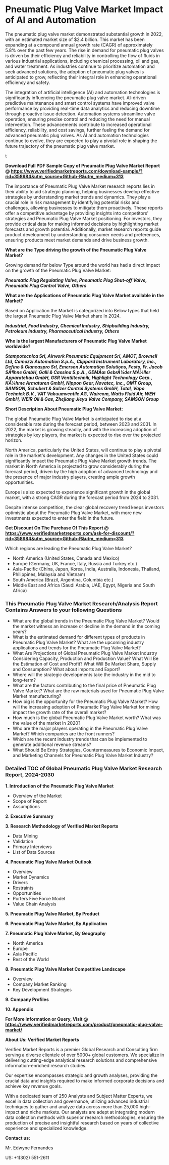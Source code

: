<meta name="title" content="Global Pneumatic Plug Valve Market Impact of AI and Automation"><meta name="description" content="The pneumatic plug valve market demonstrated substantial growth in 2022, with an estimated market size of $2.4 billion. This market has been expanding at a compound an"><meta name="title" content="Pneumatic Plug Valve Market Size, Share, Scope, Trends, Growth, Opportunities, Analysis, Forecast"><h1>Pneumatic Plug Valve Market Impact of AI and Automation</h1><p>The pneumatic plug valve market demonstrated substantial growth in 2022, with an estimated market size of $2.4 billion. This market has been expanding at a compound annual growth rate (CAGR) of approximately 5.8% over the past few years. The rise in demand for pneumatic plug valves is driven by their efficiency and reliability in controlling the flow of fluids in various industrial applications, including chemical processing, oil and gas, and water treatment. As industries continue to prioritize automation and seek advanced solutions, the adoption of pneumatic plug valves is anticipated to grow, reflecting their integral role in enhancing operational efficiency and safety.</p><p>The integration of artificial intelligence (AI) and automation technologies is significantly influencing the pneumatic plug valve market. AI-driven predictive maintenance and smart control systems have improved valve performance by providing real-time data analytics and reducing downtime through proactive issue detection. Automation systems streamline valve operation, ensuring precise control and reducing the need for manual intervention. These advancements contribute to increased operational efficiency, reliability, and cost savings, further fueling the demand for advanced pneumatic plug valves. As AI and automation technologies continue to evolve, they are expected to play a pivotal role in shaping the future trajectory of the pneumatic plug valve market.</p>t</p><p id="" class=""><strong>Download Full PDF Sample Copy of Pneumatic Plug Valve Market Report @ <a href="https://www.verifiedmarketreports.com/download-sample/?rid=358984&utm_source=Github-R&utm_medium=313" target="_blank">https://www.verifiedmarketreports.com/download-sample/?rid=358984&utm_source=Github-R&utm_medium=313</a></strong></p><p>The importance of&nbsp;Pneumatic Plug Valve Market research reports lies in their ability to aid strategic planning, helping businesses develop effective strategies by understanding market trends and dynamics. They play a crucial role in risk management by identifying potential risks and challenges, allowing businesses to mitigate them proactively. These reports offer a competitive advantage by providing insights into competitors' strategies and Pneumatic Plug Valve Market positioning. For investors, they provide critical data for making informed decisions by highlighting market forecasts and growth potential. Additionally, market research reports guide product development by understanding consumer needs and preferences, ensuring products meet market demands and drive business growth.</p><p><strong>What are the&nbsp;Type driving the growth of the Pneumatic Plug Valve Market?</strong></p><p id="" class="">Growing demand for below Type around the world has had a direct impact on the growth of the Pneumatic Plug Valve Market:</p><em><strong>Pneumatic Plug Regulating Valve, Pneumatic Plug Shut-off Valve, Pneumatic Plug Control Valve, Others</strong></em></p><strong>What are the&nbsp;Applications&nbsp;of Pneumatic Plug Valve Market available in the Market?</strong></p><p id="" class="">Based on Application the Market is categorized into Below types that held the largest Pneumatic Plug Valve Market share In 2024.</p><em><strong>Industrial, Food Industry, Chemical Industry, Shipbuilding Industry, Petroleum Industry, Pharmaceutical Industry, Others</strong></em></p><strong>Who is the largest Manufacturers of Pneumatic Plug Valve Market worldwide?</strong></p><p><em><strong>Stampotecnica Srl, Airwork Pneumatic Equipment Srl, AMOT, Brownell Ltd, Camozzi Automation S.p.A., Clippard Instrument Laboratory, Inc., Defino & Giancaspro Srl, Emerson Automation Solutions, Festo, Fr. Jacob SÃ¶hne GmbH, Galli & Cassina S.p.A., GEMÃœ GebrÃ¼der MÃ¼ller Apparatebau GmbH, GSR Ventiltechnik, Highlight Technology Corp., KÃ¼hme Armaturen GmbH, Nippon Gear, Novatec, Inc., OMT Group, SAMSON, Schubert & Salzer Control Systems GmbH, Total, Vapo Techniek B.V., VAT Vakuumventile AG, Waircom, Watts Fluid Air, WEH GmbH, WEIR Oil & Gas, Zhejiang Jieyu Valve Company, SAMSON Group</strong></em></p><p id="" class=""><strong>Short Description About Pneumatic Plug Valve Market:</strong></p><p>The global Pneumatic Plug Valve Market is anticipated to rise at a considerable rate during the forecast period, between 2023 and 2031. In 2022, the market is growing steadily, and with the increasing adoption of strategies by key players, the market is expected to rise over the projected horizon.</p><p>North America, particularly the United States, will continue to play a pivotal role in the market's development. Any changes in the United States could significantly impact the Pneumatic Plug Valve Market growth trends. The market in North America is projected to grow considerably during the forecast period, driven by the high adoption of advanced technology and the presence of major industry players, creating ample growth opportunities.</p><p>Europe is also expected to experience significant growth in the global market, with a strong CAGR during the forecast period from 2024 to 2031.</p><p>Despite intense competition, the clear global recovery trend keeps investors optimistic about the Pneumatic Plug Valve Market, with more new investments expected to enter the field in the future.</p><p id="" class=""><strong>Get Discount On The Purchase Of This Report @ <a href="https://www.verifiedmarketreports.com/ask-for-discount/?rid=358984&utm_source=Github-R&utm_medium=313" target="_blank">https://www.verifiedmarketreports.com/ask-for-discount/?rid=358984&utm_source=Github-R&utm_medium=313</a></strong></p>Which regions are leading the Pneumatic Plug Valve Market?</p><ul><li>North America (United States, Canada and Mexico)</li><li>Europe (Germany, UK, France, Italy, Russia and Turkey etc.)</li><li>Asia-Pacific (China, Japan, Korea, India, Australia, Indonesia, Thailand, Philippines, Malaysia and Vietnam)</li><li>South America (Brazil, Argentina, Columbia etc.)</li><li>Middle East and Africa (Saudi Arabia, UAE, Egypt, Nigeria and South Africa)</li></ul><h3 id="" class="">This Pneumatic Plug Valve Market Research/Analysis Report Contains Answers to your following Questions</h3><ul><li>What are the global trends in the Pneumatic Plug Valve Market? Would the market witness an increase or decline in the demand in the coming years?</li><li>What is the estimated demand for different types of products in Pneumatic Plug Valve Market? What are the upcoming industry applications and trends for the Pneumatic Plug Valve Market?</li><li>What Are Projections of Global Pneumatic Plug Valve Market Industry Considering Capacity, Production and Production Value? What Will Be the Estimation of Cost and Profit? What Will Be Market Share, Supply and Consumption? What about imports and Export?</li><li>Where will the strategic developments take the industry in the mid to long-term?</li><li>What are the factors contributing to the final price of Pneumatic Plug Valve Market? What are the raw materials used for Pneumatic Plug Valve Market manufacturing?</li><li>How big is the opportunity for the Pneumatic Plug Valve Market? How will the increasing adoption of Pneumatic Plug Valve Market for mining impact the growth rate of the overall market?</li><li>How much is the global Pneumatic Plug Valve Market worth? What was the value of the market In 2020?</li><li>Who are the major players operating in the Pneumatic Plug Valve Market? Which companies are the front runners?</li><li>Which are the recent industry trends that can be implemented to generate additional revenue streams?</li><li>What Should Be Entry Strategies, Countermeasures to Economic Impact, and Marketing Channels for Pneumatic Plug Valve Market Industry?</li></ul><h3 id="" class="">Detailed TOC of Global Pneumatic Plug Valve Market Research Report, 2024-2030</h3><p id="" class=""><strong>1. Introduction of the Pneumatic Plug Valve Market</strong></p><ul><li>Overview of the Market</li><li>Scope of Report</li><li>Assumptions</li></ul><p id="" class=""><strong>2. Executive Summary</strong></p><p id="" class=""><strong>3. Research Methodology of Verified Market Reports</strong></p><ul><li>Data Mining</li><li>Validation</li><li>Primary Interviews</li><li>List of Data Sources</li></ul><p id="" class=""><strong>4. Pneumatic Plug Valve Market Outlook</strong></p><ul><li>Overview</li><li>Market Dynamics</li><li>Drivers</li><li>Restraints</li><li>Opportunities</li><li>Porters Five Force Model</li><li>Value Chain Analysis</li></ul><p id="" class=""><strong>5. Pneumatic Plug Valve Market, By Product</strong></p><p id="" class=""><strong>6. Pneumatic Plug Valve Market, By Application</strong></p><p id="" class=""><strong>7. Pneumatic Plug Valve Market, By Geography</strong></p><ul><li>North America</li><li>Europe</li><li>Asia Pacific</li><li>Rest of the World</li></ul><p id="" class=""><strong>8. Pneumatic Plug Valve Market Competitive Landscape</strong></p><ul><li>Overview</li><li>Company Market Ranking</li><li>Key Development Strategies</li></ul><p id="" class=""><strong>9. Company Profiles</strong></p><p id="" class=""><strong>10. Appendix</strong></p><p id="" class=""><strong>For More Information or Query, Visit @ <a href="https://www.verifiedmarketreports.com/product/pneumatic-plug-valve-market/" target="_blank">https://www.verifiedmarketreports.com/product/pneumatic-plug-valve-market/</a></strong></p><p id="" class=""><strong>About Us: Verified Market Reports</strong></p><p id="" class="">Verified Market Reports is a premier Global Research and Consulting firm serving a diverse clientele of over 5000+ global customers. We specialize in delivering cutting-edge analytical research solutions and comprehensive information-enriched research studies.</p><p id="" class="">Our expertise encompasses strategic and growth analyses, providing the crucial data and insights required to make informed corporate decisions and achieve key revenue goals.</p><p id="" class="">With a dedicated team of 250 Analysts and Subject Matter Experts, we excel in data collection and governance, utilizing advanced industrial techniques to gather and analyze data across more than 25,000 high-impact and niche markets. Our analysts are adept at integrating modern data collection methods with superior research methodologies, ensuring the production of precise and insightful research based on years of collective experience and specialized knowledge.</p><p id="" class=""><strong>Contact us:</strong></p><p id="" class="">Mr. Edwyne Fernandes</p><p id="" class="">US: +1(302) 551-2611</p>